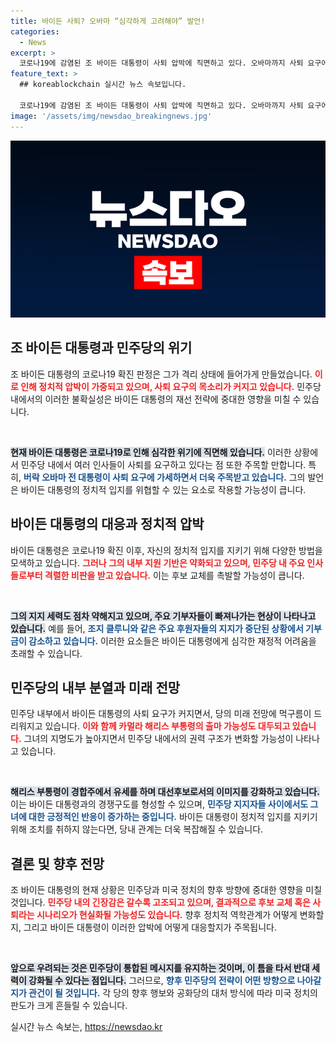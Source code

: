 ```yaml
---
title: 바이든 사퇴? 오바마 “심각하게 고려해야” 발언!
categories:
  - News
excerpt: >
  코로나19에 감염된 조 바이든 대통령이 사퇴 압박에 직면하고 있다. 오바마까지 사퇴 요구에 동참하며 민주당 내부의 불만이 폭발, 후보 교체 가능성까지 제기되고 있다. 바이든이 대선 출마를 포기할지 주목된다.
feature_text: >
  ## koreablockchain 실시간 뉴스 속보입니다.

  코로나19에 감염된 조 바이든 대통령이 사퇴 압박에 직면하고 있다. 오바마까지 사퇴 요구에 동참하며 민주당 내부의 불만이 폭발, 후보 교체 가능성까지 제기되고 있다. 바이든이 대선 출마를 포기할지 주목된다.
image: '/assets/img/newsdao_breakingnews.jpg'
---
```


<p><img src="/assets/img/newsdao_breakingnews.jpg" alt="koreablockchain 속보" /></p>

<h2 data-ke-size="size26">조 바이든 대통령과 민주당의 위기</h2>

<p data-ke-size="size16">조 바이든 대통령의 코로나19 확진 판정은 그가 격리 상태에 들어가게 만들었습니다. <b><span style="color: #ee2323;">이로 인해 정치적 압박이 가중되고 있으며, 사퇴 요구의 목소리가 커지고 있습니다.</span></b> 민주당 내에서의 이러한 불확실성은 바이든 대통령의 재선 전략에 중대한 영향을 미칠 수 있습니다.</p>

<p data-ke-size="size16">&nbsp;</p>

<p><b><span style="background-color: #21538527;">현재 바이든 대통령은 코로나19로 인해 심각한 위기에 직면해 있습니다.</span></b> 이러한 상황에서 민주당 내에서 여러 인사들이 사퇴를 요구하고 있다는 점 또한 주목할 만합니다. 특히, <b><span style="color: #1a5490;">버락 오바마 전 대통령이 사퇴 요구에 가세하면서 더욱 주목받고 있습니다.</span></b> 그의 발언은 바이든 대통령의 정치적 입지를 위협할 수 있는 요소로 작용할 가능성이 큽니다. </p>

<h2 data-ke-size="size26">바이든 대통령의 대응과 정치적 압박</h2>

<p data-ke-size="size16">바이든 대통령은 코로나19 확진 이후, 자신의 정치적 입지를 지키기 위해 다양한 방법을 모색하고 있습니다. <b><span style="color: #ee2323;">그러나 그의 내부 지원 기반은 약화되고 있으며, 민주당 내 주요 인사들로부터 격렬한 비판을 받고 있습니다.</span></b> 이는 후보 교체를 촉발할 가능성이 큽니다.</p>

<p data-ke-size="size16">&nbsp;</p>

<p><b><span style="background-color: #21538527;">그의 지지 세력도 점차 약해지고 있으며, 주요 기부자들이 빠져나가는 현상이 나타나고 있습니다.</span></b> 예를 들어, <b><span style="color: #1a5490;">조지 클루니와 같은 주요 후원자들의 지지가 중단된 상황에서 기부금이 감소하고 있습니다.</span></b> 이러한 요소들은 바이든 대통령에게 심각한 재정적 어려움을 초래할 수 있습니다.</p>

<h2 data-ke-size="size26">민주당의 내부 분열과 미래 전망</h2>

<p data-ke-size="size16">민주당 내부에서 바이든 대통령의 사퇴 요구가 커지면서, 당의 미래 전망에 먹구름이 드리워지고 있습니다. <b><span style="color: #ee2323;">이와 함께 카멀라 해리스 부통령의 출마 가능성도 대두되고 있습니다.</span></b> 그녀의 지명도가 높아지면서 민주당 내에서의 권력 구조가 변화할 가능성이 나타나고 있습니다.</p>

<p data-ke-size="size16">&nbsp;</p>

<p><b><span style="background-color: #21538527;">해리스 부통령이 경합주에서 유세를 하며 대선후보로서의 이미지를 강화하고 있습니다.</span></b> 이는 바이든 대통령과의 경쟁구도를 형성할 수 있으며, <b><span style="color: #1a5490;">민주당 지지자들 사이에서도 그녀에 대한 긍정적인 반응이 증가하는 중입니다.</span></b> 바이든 대통령이 정치적 입지를 지키기 위해 조치를 취하지 않는다면, 당내 관계는 더욱 복잡해질 수 있습니다.</p>

<h2 data-ke-size="size26">결론 및 향후 전망</h2>

<p data-ke-size="size16">조 바이든 대통령의 현재 상황은 민주당과 미국 정치의 향후 방향에 중대한 영향을 미칠 것입니다. <b><span style="color: #ee2323;">민주당 내의 긴장감은 갈수록 고조되고 있으며, 결과적으로 후보 교체 혹은 사퇴라는 시나리오가 현실화될 가능성도 있습니다.</span></b> 향후 정치적 역학관계가 어떻게 변화할지, 그리고 바이든 대통령이 이러한 압박에 어떻게 대응할지가 주목됩니다.</p>

<p data-ke-size="size16">&nbsp;</p>

<p><b><span style="background-color: #21538527;">앞으로 우려되는 것은 민주당이 통합된 메시지를 유지하는 것이며, 이 틈을 타서 반대 세력이 강화될 수 있다는 점입니다.</span></b> 그러므로, <b><span style="color: #1a5490;">향후 민주당의 전략이 어떤 방향으로 나아갈지가 관건이 될 것입니다.</span></b> 각 당의 향후 행보와 공화당의 대처 방식에 따라 미국 정치의 판도가 크게 흔들릴 수 있습니다.</p>
실시간 뉴스 속보는, <a href="https://newsdao.kr" rel="dofollow">https://newsdao.kr</a>


